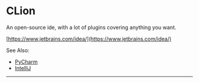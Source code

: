 # CLion

An open-source ide, with a lot of plugins covering anything you want.

[https://www.jetbrains.com/idea/](https://www.jetbrains.com/idea/)

See Also:

- [PyCharm](PyCharm.md)
- [IntelliJ](IntelliJ.md)

---
